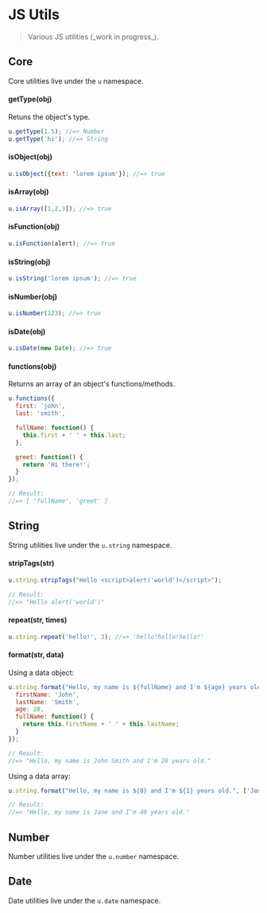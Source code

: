 JS Utils
=========

<blockquote>Various JS utilities (_work in progress_).</blockquote>

## Core

Core utilities live under the `u` namespace.

#### getType(obj)
Retuns the object's type.
```javascript
u.getType(1.5); //=> Number
u.getType('hi'); //=> String
```

#### isObject(obj)
```javascript
u.isObject({text: 'lorem ipsum'}); //=> true
```

#### isArray(obj)
```javascript
u.isArray([1,2,3]); //=> true
```

#### isFunction(obj)
```javascript
u.isFunction(alert); //=> true
```

#### isString(obj)
```javascript
u.isString('lorem ipsum'); //=> true
```

#### isNumber(obj)
```javascript
u.isNumber(123); //=> true
```

#### isDate(obj)
```javascript
u.isDate(new Date); //=> true
```

#### functions(obj)
Returns an array of an object's functions/methods.
```javascript
u.functions({
  first: 'john',
  last: 'smith',

  fullName: function() {
    this.first + ' ' + this.last;
  },

  greet: function() {
    return 'Hi there!';
  }
});

// Result:
//=> [ 'fullName', 'greet' ]
```




## String
String utilities live under the `u.string` namespace.

#### stripTags(str)
```javascript
u.string.stripTags("Hello <script>alert('world')</script>");

// Result:
//=> "Hello alert('world')"
```

#### repeat(str, times)
```javascript
u.string.repeat('hello!', 3); //=> 'hello!hello!hello!'
```

#### format(str, data)
Using a data object:
```javascript
u.string.format("Hello, my name is ${fullName} and I'm ${age} years old.", {
  firstName: 'John',
  lastName: 'Smith',
  age: 28,
  fullName: function() {
    return this.firstName + ' ' + this.lastName;
  }
});

// Result:
//=> "Hello, my name is John Smith and I'm 28 years old."
```

Using a data array:
```javascript
u.string.format("Hello, my name is ${0} and I'm ${1} years old.", ['Jane', 40]);

// Result:
//=> "Hello, my name is Jane and I'm 40 years old."
```




## Number
Number utilities live under the `u.number` namespace.




## Date
Date utilities live under the `u.date` namespace.


